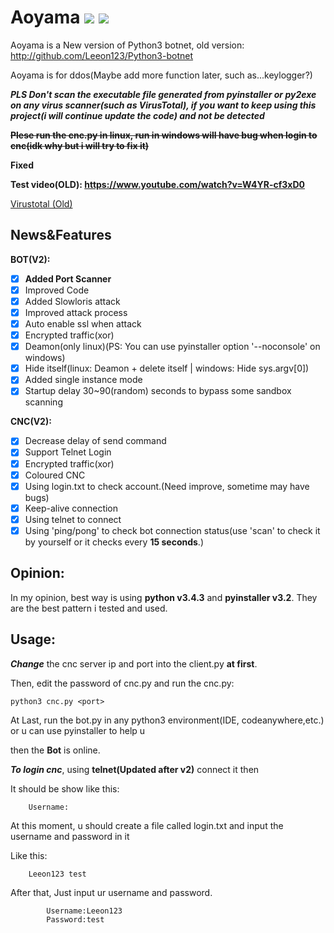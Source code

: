 # Aoyama ![](https://img.shields.io/badge/Version-2.0-brightgreen.svg)  ![](https://img.shields.io/badge/license-GPL2.0-green.svg)
Aoyama is a New version of Python3 botnet, old version: http://github.com/Leeon123/Python3-botnet

Aoyama is for ddos(Maybe add more function later, such as...keylogger?)

***PLS Don't scan the executable file generated from pyinstaller or py2exe on any virus scanner(such as VirusTotal), if you want to keep using this project(i will continue update the code) and not be detected*** 

**~~Plese run the cnc.py in linux, run in windows will have bug when login to cnc(idk why but i will try to fix it)~~**

**Fixed**

**Test video(OLD): https://www.youtube.com/watch?v=W4YR-cf3xD0**

[Virustotal (Old)](https://www.virustotal.com/gui/file/4d4ef809d67cd70708567527e48540fdce61d76f0034b774396130612e17e0da/detection)
## News&Features
**BOT(V2):**
- [x] **Added Port Scanner**
- [x] Improved Code
- [x] Added Slowloris attack
- [x] Improved attack process
- [x] Auto enable ssl when attack
- [x] Encrypted traffic(xor)
- [x] Deamon(only linux)(PS: You can use pyinstaller option '--noconsole' on windows)
- [x] Hide itself(linux: Deamon + delete itself | windows: Hide sys.argv[0])
- [x] Added single instance mode
- [x] Startup delay 30~90(random) seconds to bypass some sandbox scanning

**CNC(V2):**
- [x] Decrease delay of send command
- [x] Support Telnet Login
- [x] Encrypted traffic(xor)
- [x] Coloured CNC
- [x] Using login.txt to check account.(Need improve, sometime may have bugs)
- [x] Keep-alive connection
- [x] Using telnet to connect
- [x] Using 'ping/pong' to check bot connection status(use 'scan' to check it by yourself or it checks every **15 seconds**.)

## Opinion:
In my opinion, best way is using **python v3.4.3** and **pyinstaller v3.2**. They are the best pattern i tested and used.

## Usage:
***Change*** the cnc server ip and port into the client.py **at first**.

Then, edit the password of cnc.py and run the cnc.py:

    python3 cnc.py <port>
    
At Last, run the bot.py in any python3 environment(IDE, codeanywhere,etc.) or u can use pyinstaller to help u

then the **Bot** is online.

***To login cnc***, using **telnet(Updated after v2)** connect it then

It should be show like this:

        Username:
        
At this moment, u should create a file called login.txt and input the username and password in it

Like this:

        Leeon123 test

After that, Just input ur username and password.
        
                    
            Username:Leeon123
            Password:test
            
